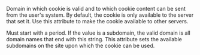 Domain in which cookie is valid and to which cookie content
can be sent from the user's system. By default, the cookie
is only available to the server that set it. Use this
attribute to make the cookie available to other servers.

Must start with a period. If the value is a subdomain, the
valid domain is all domain names that end with this string.
This attribute sets the available subdomains on the site
upon which the cookie can be used.